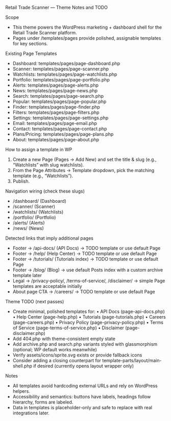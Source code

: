 Retail Trade Scanner — Theme Notes and TODO

Scope
- This theme powers the WordPress marketing + dashboard shell for the Retail Trade Scanner platform.
- Pages under /templates/pages provide polished, assignable templates for key sections.

Existing Page Templates
- Dashboard: templates/pages/page-dashboard.php
- Scanner: templates/pages/page-scanner.php
- Watchlists: templates/pages/page-watchlists.php
- Portfolio: templates/pages/page-portfolio.php
- Alerts: templates/pages/page-alerts.php
- News: templates/pages/page-news.php
- Search: templates/pages/page-search.php
- Popular: templates/pages/page-popular.php
- Finder: templates/pages/page-finder.php
- Filters: templates/pages/page-filters.php
- Settings: templates/pages/page-settings.php
- Email: templates/pages/page-email.php
- Contact: templates/pages/page-contact.php
- Plans/Pricing: templates/pages/page-plans.php
- About: templates/pages/page-about.php

How to assign a template in WP
1) Create a new Page (Pages → Add New) and set the title & slug (e.g., “Watchlists” with slug watchlists).
2) From the Page Attributes → Template dropdown, pick the matching template (e.g., “Watchlists”).
3) Publish.

Navigation wiring (check these slugs)
- /dashboard/ (Dashboard)
- /scanner/ (Scanner)
- /watchlists/ (Watchlists)
- /portfolio/ (Portfolio)
- /alerts/ (Alerts)
- /news/ (News)

Detected links that imply additional pages
- Footer → /api-docs/ (API Docs) → TODO template or use default Page
- Footer → /help/ (Help Center) → TODO template or use default Page
- Footer → /tutorials/ (Tutorials index) → TODO template or use default Page
- Footer → /blog/ (Blog) → use default Posts index with a custom archive template later
- Legal → /privacy-policy/, /terms-of-service/, /disclaimer/ → simple Page templates are acceptable initially
- About page CTA → /careers/ → TODO template or use default Page

Theme TODO (next passes)
- Create minimal, polished templates for:
  • API Docs (page-api-docs.php)
  • Help Center (page-help.php)
  • Tutorials (page-tutorials.php)
  • Careers (page-careers.php)
  • Privacy Policy (page-privacy-policy.php)
  • Terms of Service (page-terms-of-service.php)
  • Disclaimer (page-disclaimer.php)
- Add 404.php with theme-consistent empty state
- Add archive.php and search.php variants styled with glassmorphism (optional; WP default works meanwhile)
- Verify assets/icons/sprite.svg exists or provide fallback icons
- Consider adding a closing counterpart for template-parts/layout/main-shell.php if desired (currently opens layout wrapper only)

Notes
- All templates avoid hardcoding external URLs and rely on WordPress helpers.
- Accessibility and semantics: buttons have labels, headings follow hierarchy, forms are labeled.
- Data in templates is placeholder-only and safe to replace with real integrations later.
